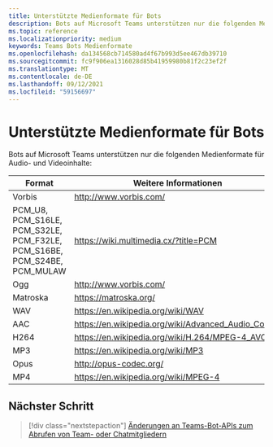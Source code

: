 ```yaml
---
title: Unterstützte Medienformate für Bots
description: Bots auf Microsoft Teams unterstützen nur die folgenden Medienformate für Audio- und Videoinhalte.
ms.topic: reference
ms.localizationpriority: medium
keywords: Teams Bots Medienformate
ms.openlocfilehash: da134568cb714580ad4f67b993d5ee467db39710
ms.sourcegitcommit: fc9f906ea1316028d85b41959980b81f2c23ef2f
ms.translationtype: MT
ms.contentlocale: de-DE
ms.lasthandoff: 09/12/2021
ms.locfileid: "59156697"
---
```

# <a name="supported-media-formats-for-bots"></a>Unterstützte Medienformate für Bots

Bots auf Microsoft Teams unterstützen nur die folgenden Medienformate für Audio- und Videoinhalte:

| Format | Weitere Informationen |
| --- | --- |
| Vorbis | http://www.vorbis.com/ |
| PCM_U8, PCM_S16LE, PCM_S32LE, PCM_F32LE, PCM_S16BE, PCM_S24BE, PCM_MULAW | https://wiki.multimedia.cx/?title=PCM |
| Ogg | http://www.vorbis.com/ |
| Matroska | https://matroska.org/ |
| WAV | https://en.wikipedia.org/wiki/WAV |
| AAC | https://en.wikipedia.org/wiki/Advanced_Audio_Coding |
| H264 | https://en.wikipedia.org/wiki/H.264/MPEG-4_AVC |
| MP3 | https://en.wikipedia.org/wiki/MP3 |
| Opus | http://opus-codec.org/ |
| MP4 | https://en.wikipedia.org/wiki/MPEG-4 |

## <a name="next-step"></a>Nächster Schritt

> [!div class="nextstepaction"]
> [Änderungen an Teams-Bot-APIs zum Abrufen von Team- oder Chatmitgliedern](~/resources/team-chat-member-api-changes.md)
